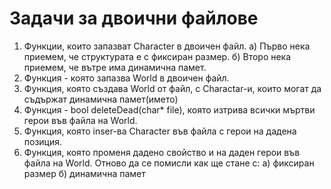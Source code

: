 # Задачи за двоични файлове

1. Функции, които запазват Character в двоичен файл.
   а) Първо нека приемем, че структурата е с фиксиран размер.
   б) Второ нека приемем, че вътре има динамична памет.
2. Функция - която запазва World в двоичен файл.
3. Функция, която създава World от файл, с Charactar-и, които могат да съдържат динамична памет(името)
4. Функция - bool deleteDead(char\* file), която изтрива всички мъртви герои във файла на World.
5. Функция, която inser-ва Character във файла с герои на дадена позиция.
6. Функция, която променя дадено свойство и на даден герои във файла на World. Отново да се помисли как ще стане с:
   а) фиксиран размер
   б) динамична памет
